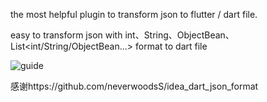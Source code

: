 the most helpful plugin to transform json to flutter / dart file.

easy to transform json with int、String、ObjectBean、List<int/String/ObjectBean...> format to dart file

![guide](image/guide.gif)

感谢https://github.com/neverwoodsS/idea_dart_json_format
